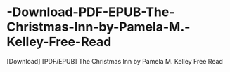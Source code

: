 # -Download-PDF-EPUB-The-Christmas-Inn-by-Pamela-M.-Kelley-Free-Read
[Download] [PDF/EPUB] The Christmas Inn by Pamela M. Kelley Free Read
